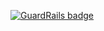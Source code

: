 
[![GuardRails badge](https://badges.production.guardrails.io/macarrie/shinken.vim.svg)](https://www.guardrails.io)
